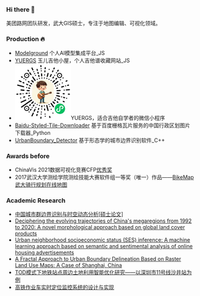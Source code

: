 ### Hi there 👋

美团路网团队研发，武大GIS硕士，专注于地图编辑、可视化领域。

### Production :fire:
- [Modelground](https://tryiscool.space) 个人AI模型集成平台_JS
- [YUERGS](https://tryiscool.space/music-score/) 玉儿吉他小屋，个人吉他谱收藏网站_JS
- <img src="./yuergs.jpg" height=150 width=150 />YUERGS，适合吉他自学者的微信小程序
- [Baidu-Styled-Tile-Downloader](https://github.com/ly15927086342/Baidu-Styled-Tile-Downloader) 基于百度栅格瓦片服务的中国行政区划图片下载器_Python
- [UrbanBoundary_Detector](https://github.com/ly15927086342/UrbanBoundary_Detector) 基于形态学的城市边界识别软件_C++

### Awards before

- ChinaVis 2021数据可视化竞赛CFP[优秀奖](http://www.chinavis.org/2021/challenge.html)
- 2017武汉大学测绘学院测绘技能大赛软件组一等奖（唯一）作品——[BikeMap武大骑行规划在线地图](https://github.com/ly15927086342/BikeMap)

### Academic Research
- [中国城市群边界识别与时空动态分析[硕士论文]](https://kns.cnki.net/kcms2/article/abstract?v=XRdBcB-NO4QuZ7Qo_pH12bOeFITf3QQDUx0LIyG_K85Gz46QpDg03_xw_RR7o9A3ekegotdMupwJn7haWqiCeTfb68C-HMbCi8nZqwOtyYbPsIrkFXL2n47S0JiD5eIDtaWJDYv5pDC-7ja4JtRo2gy9Rt3SlW16g3WybsuhJoIAw026SHU3Cb14opa5-5zu&uniplatform=NZKPT&language=CHS)
- [Deciphering the evolving trajectories of China's megaregions from 1992 to 2020: A novel morphological approach based on global land cover products](https://www.sciencedirect.com/science/article/abs/pii/S0143622824000109)
- [Urban neighborhood socioeconomic status (SES) inference: A machine learning approach based on semantic and sentimental analysis of online housing advertisements](https://www.sciencedirect.com/science/article/abs/pii/S0197397522000698)
- [A Fractal Approach to Urban Boundary Delineation Based on Raster Land Use Maps: A Case of Shanghai, China](https://www.mdpi.com/2073-445X/10/9/941)
- [TOD模式下地铁站点周边土地利用智能优化研究——以深圳市11号线沙井站为例](https://kns.cnki.net/kcms/detail/detail.aspx?dbcode=CAPJ&dbname=CAPJLAST&filename=CHXG20201225024&uniplatform=NZKPT&v=44qgDeFOLpnb1-7KJcGiUakdqN6beKylCo9zvIvCKO1wOKSJB4mzlmA5oQsNCmKe)
- [高铁作业车实时定位监控系统的设计与实现](https://kns.cnki.net/kcms2/article/abstract?v=XRdBcB-NO4TtA_Y7Z8Pha3CvNl0FVYQ5rHsbOZHlMOz77u0kM6HeHOuYeCXaJE8ByUKJNKu89CvEo2e-BEQtbhHX36m2TEgrX7aKV0Gi9TEp_9s5rL71oyMqtAgXvc8EimvmlislAMc7CZ-g45uliPILSWY601KHlMJvhMNYbcOGiAEbMBRDUkim2-CgHodp&uniplatform=NZKPT&language=CHS)


<!-- ### Offer:raised_hand:

- [x] 美团地图服务部（北京） -->


<!-- <img src="./wxcode.jpg" height=150 width=150 /> -->

<!-- [CSDN](https://blog.csdn.net/lyandgh) -->
<!-- [BikeMap](https://railwayhs.cn/bikemap/map.html) -->

<!-- [Bilibili](https://space.bilibili.com/107305087/) -->

<!--
**ly15927086342/ly15927086342** is a ✨ _special_ ✨ repository because its `README.md` (this file) appears on your GitHub profile.

Here are some ideas to get you started:

- 🔭 I’m currently working on ...
- 🌱 I’m currently learning ...
- 👯 I’m looking to collaborate on ...
- 🤔 I’m looking for help with ...
- 💬 Ask me about ...
- 📫 How to reach me: ...
- 😄 Pronouns: ...
- ⚡ Fun fact: ...
-->
